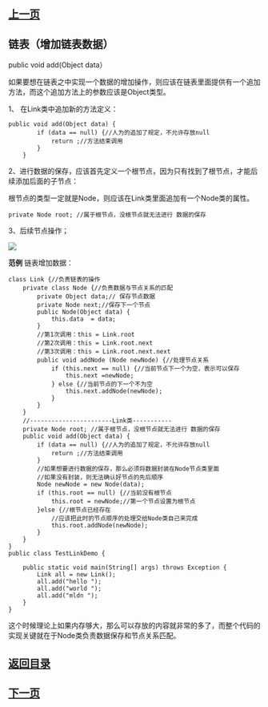 ## [上一页](course97)

## 链表（增加链表数据）

public void add(Object data）

如果要想在链表之中实现一个数据的增加操作，则应该在链表里面提供有一个追加方法，而这个追加方法上的参数应该是Object类型。

1、 在Link类中追加新的方法定义：

	public void add(Object data) {
			if (data == null) {//人为的追加了规定，不允许存放null
				return ;//方法结束调用
			}
		}

2、进行数据的保存，应该首先定义一个根节点，因为只有找到了根节点，才能后续添加后面的子节点：

根节点的类型一定就是Node，则应该在Link类里面追加有一个Node类的属性。

	private Node root; //属于根节点，没根节点就无法进行 数据的保存

3、后续节点操作；

![](http://ww1.sinaimg.cn/large/0060lm7Tly1fmvdjl8trgj30vf0hh46s.jpg)


**范例** 链表增加数据：

	class Link {//负责链表的操作
		private class Node {//负责数据与节点关系的匹配
			private Object data;// 保存节点数据
			private Node next;//保存下一个节点
			public Node(Object data) {
				this.data  = data;
			}
			//第1次调用：this = Link.root
			//第2次调用：this = Link.root.next
			//第3次调用：this = Link.root.next.next
			public void addNode (Node newNode) {//处理节点关系
				if (this.next == null) {//当前节点下一个为空，表示可以保存
					this.next =newNode;
				} else {//当前节点的下一个不为空
					this.next.addNode(newNode);
				}
			}
		}
		//-----------------------Link类-----------
		private Node root; //属于根节点，没根节点就无法进行 数据的保存
		public void add(Object data) {
			if (data == null) {//人为的追加了规定，不允许存放null
				return ;//方法结束调用
			}
			//如果想要进行数据的保存，那么必须将数据封装在Node节点类里面
			//如果没有封装，则无法确认好节点的先后顺序
			Node newNode = new Node(data);
			if (this.root == null) {//当前没有根节点
				this.root = newNode;//第一个节点设置为根节点
			}else {//根节点已经存在
				//应该把此时的节点顺序的处理交给Node类自己来完成
				this.root.addNode(newNode);
			}
		}	
	}
	public class TestLinkDemo {
	
		public static void main(String[] args) throws Exception {
			Link all = new Link();
			all.add("hello ");
			all.add("world ");
			all.add("mldn ");
		}
	}

这个时候理论上如果内存够大，那么可以存放的内容就非常的多了，而整个代码的实现关键就在于Node类负责数据保存和节点关系匹配。



## [返回目录](https://wuchengcheng110120.github.io/learnJava)
## [下一页](course99)
